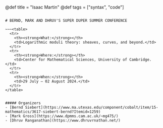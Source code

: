 @def title = "Isaac Martin"
@def tags = ["syntax", "code"]

~~~<center>~~~

# BERND, MARK AND DHRUV'S SUPER DUPER SUMMER CONFERENCE

~~~<table>
  <tr>
    <th><strong>What:</strong></th> 
    <td>Logarithmic moduli theory: sheaves, curves, and beyond.</td>
  </tr>
  <tr>
    <th><strong>Where:</strong></th> 
    <td>Center for Mathematical Sciences, University of Cambridge.</td>
  </tr>
  <tr>
    <th><strong>When:</strong></th>
    <td>29 July – 02 August 2024.</td> 
  </tr>
</table>
~~~

~~~</center>~~~

##### Organizers
- [Bernd Siebert](https://www.ma.utexas.edu/component/cobalt/item/15-mathematics/3617-siebert-bernd?Itemid=1259)
- [Mark Gross](https://www.dpmms.cam.ac.uk/~mg475/)
- [Dhruv Ranganathan](https://www.dhruvrnathan.net/)
